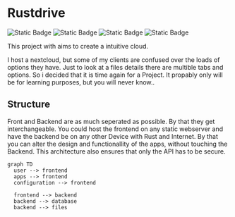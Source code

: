 # Rustdrive

![Static Badge](https://img.shields.io/badge/with_love-orange?style=for-the-badge&logo=rust)
![Static Badge](https://img.shields.io/badge/with_passion-blue?style=for-the-badge&logo=docker&logoColor=white)
![Static Badge](https://img.shields.io/badge/with_patience-yellow?style=for-the-badge&logo=javascript&logoColor=white)
![Static Badge](https://img.shields.io/badge/with_magic-purple?style=for-the-badge&logo=bootstrap&logoColor=white)

This project with aims to create a intuitive cloud.

I host a nextcloud, but some of my clients are confused over the loads of options they have. Just to look at a files details there are multible tabs and options. So i decided that it is time again for a Project. It propably only will be for learning purposes, but you will never know..

## Structure

Front and Backend are as much seperated as possible. By that they get interchangeable. You could host the frontend on any static webserver and have the backend be on any other Device with Rust and Internet. By that you can alter the design and functionallity of the apps, without touching the Backend. This architecture also ensures that only the API has to be secure.

```mermaid
graph TD
  user --> frontend
  apps --> frontend
  configuration --> frontend

  frontend --> backend
  backend --> database
  backend --> files

```
